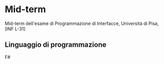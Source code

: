 # Mid-term
Mid-term dell'esame di Programmazione di Interfacce, Università di Pisa, [INF L-31]

## Linguaggio di programmazione
F#
